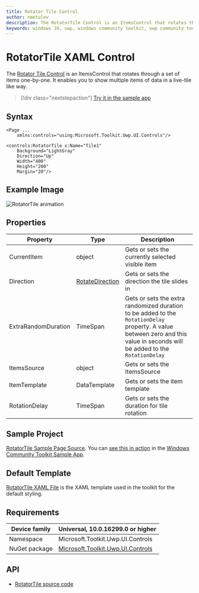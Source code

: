 ```yaml
---
title: Rotator Tile Control
author: nmetulev
description: The RotatorTile Control is an ItemsControl that rotates through a set of items one-by-one. It enables you to show multiple items of data in a live-tile like way.
keywords: windows 10, uwp, windows community toolkit, uwp community toolkit, uwp toolkit, RotatorTile Control, xaml control, xaml
---
```


# RotatorTile XAML Control

The [Rotator Tile Control](https://docs.microsoft.com/dotnet/api/microsoft.toolkit.uwp.ui.controls.rotatortile) is an ItemsControl that rotates through a set of items one-by-one. It enables you to show multiple items of data in a live-tile like way.

> [!div class="nextstepaction"]
> [Try it in the sample app](uwpct://Controls?sample=RotatorTile)

## Syntax

```xaml
<Page ...
    xmlns:controls="using:Microsoft.Toolkit.Uwp.UI.Controls"/>

<controls:RotatorTile x:Name="Tile1"
	Background="LightGray"
	Direction="Up" 
	Width="400"
	Height="200"
	Margin="20"/>
```

## Example Image

![RotatorTile animation](../resources/images/Controls/RotatorTile.gif)

## Properties

| Property | Type | Description |
| -- | -- | -- |
| CurrentItem | object | Gets or sets the currently selected visible item |
| Direction | [RotateDirection](https://docs.microsoft.com/dotnet/api/microsoft.toolkit.uwp.ui.controls.rotatortile.rotatedirection) | Gets or sets the direction the tile slides in |
| ExtraRandomDuration | TimeSpan | Gets or sets the extra randomized duration to be added to the `RotationDelay` property. A value between zero and this value in seconds will be added to the `RotationDelay` |
| ItemsSource | object | Gets or sets the ItemsSource |
| ItemTemplate | DataTemplate | Gets or sets the item template |
| RotationDelay | TimeSpan | Gets or sets the duration for tile rotation |

## Sample Project

[RotatorTile Sample Page Source](https://github.com/Microsoft/WindowsCommunityToolkit//tree/master/Microsoft.Toolkit.Uwp.SampleApp/SamplePages/RotatorTile). You can [see this in action](uwpct://Controls?sample=RotatorTile) in the [Windows Community Toolkit Sample App](https://aka.ms/uwptoolkitapp).

## Default Template

[RotatorTile XAML File](https://github.com/Microsoft/WindowsCommunityToolkit//blob/master/Microsoft.Toolkit.Uwp.UI.Controls/RotatorTile/RotatorTile.xaml) is the XAML template used in the toolkit for the default styling.

## Requirements

| Device family | Universal, 10.0.16299.0 or higher |
| -- | -- |
| Namespace | Microsoft.Toolkit.Uwp.UI.Controls |
| NuGet package | [Microsoft.Toolkit.Uwp.UI.Controls](https://www.nuget.org/packages/Microsoft.Toolkit.Uwp.UI.Controls/) |

## API

* [RotatorTile source code](https://github.com/Microsoft/WindowsCommunityToolkit//tree/master/Microsoft.Toolkit.Uwp.UI.Controls/RotatorTile)
